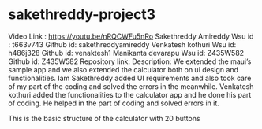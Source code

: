 # sakethreddy-project3
Video Link : https://youtu.be/nRQCWFu5nRo
Sakethreddy Amireddy  Wsu id : t663v743   Github id: sakethreddyamireddy
Venkatesh kothuri  Wsu id: h486j328                    Github id: venaktesh1
Manikanta devarapu  Wsu id: Z435W582                  Github id: Z435W582
Repository link: 
Description: We extended the maui’s sample app and we also extended the calculator both on ui design and functionalities. Iam Sakethreddy added UI requirements and also took care of  my part of the coding and solved the errors in the meanwhile. Venkatesh kothuri added the functionalities to the calculator app and he done his part of coding. He helped in the part of coding  and solved errors in it. 

This is the basic structure of the calculator with 20 buttons 

